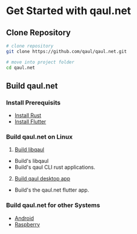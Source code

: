 # Get Started with qaul.net

## Clone Repository

```sh
# clone repository
git clone https://github.com/qaul/qaul.net.git

# move into project folder
cd qaul.net
```

## Build qaul.net

### Install Prerequisits

* [Install Rust](rust-install.md)
* [Install Flutter](flutter-install.md)

### Build qaul.net on Linux

1) [Build libqaul](rust-build.md)
  * Build's libqaul
  * Build's qaul CLI rust applications.
2) [Build qaul desktop app](flutter-install.md)
  * Build's the qaul.net flutter app.

### Build qaul.net for other Systems

* [Android](android.md)
* [Raspberry](raspberry.md)

